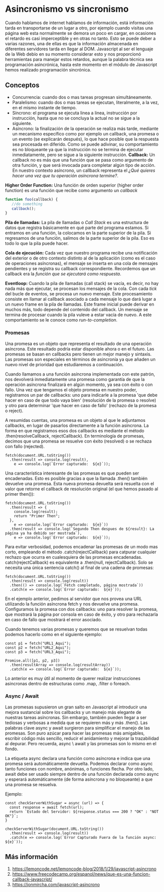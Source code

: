 # Asincronismo vs sincronismo
Cuando hablamos de internet hablamos de información, está información tarda en transportarse de un lugar a otro, por ejemplo cuando visitas una página web esta normalmente 
se demora un poco en cargar, en ocasiones el retardo es casi imperceptible y en otras no tanto. Esto se puede deber a varias razones, una de ellas es que la información almacenada
en diferentes servidores tarda en llegar al DOM. Javascript al ser el lenguaje de la Web debío en su momento considerar esto y nos proporcionó herramientas para manejar estos
retardos, aunque la palabra técnica sea programación asincrónica, hasta este momento en el módulo de Javascript hemos realizado programación sincrónica.

## Conceptos
- Concurrencia: cuando dos o mas tareas progresan simultáneamente.
- Paralelismo: cuando dos o mas tareas se ejecutan, literalmente, a la vez, en el mismo instante de tiempo.
- Síncrono: el programa se ejecuta linea a linea, instrucción por instrucción, hasta que no se concluya la actual no se sigue a la siguiente. 
- Asíncrono: la finalización de la operación se realiza más tarde, mediante un mecanismo específico como por ejemplo un callback, una promesa o un evento (se explicarán 
después), lo que hace posible que la respuesta sea procesada en diferido. Como se puede adivinar, su comportamiento es no bloqueante ya que la instrucción no se 
termina de ejecutar inmediatamente, pero se sigue a la siguiente instrucción.
**Callback:** Un callback no es más que una función que se pasa como argumento de otra función, y que será invocada para completar algún tipo de acción. En nuestro contexto asíncrono, un callback representa el *¿Qué quieres hacer una vez que tu operación asíncrona termine?*.  

**Higher Order Function:** Una función de orden superior (higher order function) es una función que recibe como argumento un *callback*

```javascript
function foo(callback) { 
   //do something
   callback();
}
```

**Pila de llamadas:** La pila de llamadas o *Call Stack* es una estructura de datos que registra básicamente en qué parte del programa estamos. Si entramos en una función, la colocamos en la parte superior de la pila. Si regresamos de una función, salimos de la parte superior de la pila. Eso es todo lo que la pila puede hacer.

**Cola de ejecución:** Cada vez que nuestro programa recibe una notificación del exterior o de otro contexto distinto al de la aplicación (como es el caso de operaciones asíncronas), el mensaje se inserta en una cola de mensajes pendientes y se registra su callback correspondiente. Recordemos que un callback era la *función que se ejecutará como respuesta*.

**Eventloop:** Cuando la pila de llamadas (call stack) se vacía, es decir, no hay nada más que ejecutar, se procesan los mensajes de la cola. Con cada *tick* del bucle de eventos, se procesa un nuevo mensaje. Este procesamiento consiste en llamar al callback asociado a cada mensaje lo que dará lugar a un nuevo frame en la pila de llamadas. Este frame inicial puede derivar en muchos más, todo depende del contenido del callback. Un mensaje se termina de procesar cuando la pila vuleve a estar vacía de nuevo. A este comportamiento se le conoce como *run-to-completion*.


### Promesas

Una promesa es un objeto que representa el resultado de una operación asíncrona. Este resultado podría estar disponible ahora o en el futuro. Las promesas se basan en callbacks pero tienen un mejor manejo y sintaxis. Las promesas son especiales en términos de asincronía ya que añaden un nuevo nivel de prioridad que estudiaremos a continuación.

Cuando llamamos a una función asíncrona implementada con este patrón, nos devolverá inmediatamente una promesa como garantía de que la operación asíncrona finalizará en algún momento, ya sea con éxito o con fallo. Una vez que tengamos el objeto promesa en nuestro poder, registramos un par de callbacks: uno para indicarle a la promesa 'que debe hacer en caso de que todo vaya bien' (resolución de la promesa o resolve) y otro para determinar 'que hacer en caso de fallo' (rechazo de la promesa o reject).

A resumidas cuentas, una promesa es un objeto al que le adjuntamos callbacks, en lugar de pasarlos directamente a la función asíncrona. La forma en que registramos esos dos callbacks es mediante el método .then(resolveCallback, rejectCallback). En terminología de promesas, decimos que una promesa se resuelve con éxito (resolved) o se rechaza con fallo (rejected).

~~~
fetch(document.URL.toString())
  .then(result => console.log(result),
    e => console.log(`Error capturado:  ${e}`));
~~~

Una característica interesante de las promesas es que pueden ser encadenadas. Esto es posible gracias a que la llamada .then() también devuelve una promesa. Esta nueva promesa devuelta será resuelta con el valor que retorne el callback de resolución original (el que hemos pasado al primer then()):

~~~
fetch(document.URL.toString())
  .then(result => {
    console.log(result);
    return "Primer Then";
  },
    e => console.log(`Error capturado:  ${e}`))
  .then(result => console.log(`Segundo Then despues de ${result}: La página ya ha debido ser mostrada`),
    e => console.log(`Error capturado:  ${e}`));
~~~

Para evitar verbosidad, podemos encadenar las promesas de un modo mas corto, empleando el método .catch(rejectCallback) para catpurar cualquier rechazo que ocurra en cualesquiera de las promesas encadenadas. catch(rejectCallback) es equivalente a .then(null, rejectCallback). Solo se necesita una única sentencia catch() al final de una cadena de promesas:

~~~
fetch(document.URL.toString())
  .then(result => console.log(result))
  .then(() => console.log(`Fetch completado, página mostrada`))
  .catch(e => console.log(`Error capturado:  ${e}`));
~~~

En el ejemplo anterior, pedimos al servidor que nos provea una URL utilizando la función asíncrona fetch y nos devuelve una promesa. Configuramos la promesa con dos callbacks: uno para resolver la promesa, que mostrará la página por consola en caso de éxito, y otro para rechazarla en caso de fallo que mostrará el error asociado.

Cuando tenemos varias promesas y queremos que se resuelvan todas podemos hacerlo como en el siguiente ejemplo:
~~~
const p1 = fetch("URL1_Aqui");
const p2 = fetch("URL2_Aqui");
const p3 = fetch("URL3_Aqui");

Promise.all([p1, p2, p3])
  .then(resultArray => console.log(resultArray))
  .catch(e => console.log(`Error capturado:  ${e}`));
~~~

Lo anterior es muy útil al momento de querer realizar instrucciones asincronas dentro de estructuras como .map, .filter o foreach. 

### Async / Await

Las promesas supusieron un gran salto en Javascript al introducir una mejora sustancial sobre los callbacks y un manejo más elegante de nuestras tareas asíncronas. Sin embargo, también pueden llegar a ser tediosas y verbosas a medida que se requieren más y más .then(). Las palabras clave async y await surgieron para simplificar el manejo de las promesas. Son puro azúcar para hacer las promesas más amigables, escribir código más sencillo, reducir el anidamiento y mejorar la trazabilidad al depurar. Pero recuerda, async \ await y las promesas son lo mismo en el fondo.

La etiqueta async declara una función como asíncrona e indica que una promesa será automáticamente devuelta. Podemos declarar como async tanto funciones con nombre, anónimas, o funciones flecha. Por otro lado, await debe ser usado siempre dentro de una función declarada como async y esperará automáticamente (de forma asíncrona y no bloqueante) a que una promesa se resuelva.

Ejemplo:
~~~
const checkServerWithSugar = async (url) => {
  const response = await fetch(url);
  return `Estado del Servidor: ${response.status === 200 ? "OK" : "NOT OK"}`;
}

checkServerWithSugar(document.URL.toString())
  .then(result => console.log(result))
  .catch(e => console.log(`Error Capturado Fuera de la función async: ${e}`));
~~~

## Más información
1. https://lemoncode.net/lemoncode-blog/2018/1/29/javascript-asincrono
2. https://www.freecodecamp.org/espanol/news/que-es-una-funcion-callback-javascript/
3. https://jonmircha.com/javascript-asincrono
